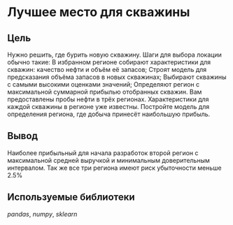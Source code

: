 # Лучшее место для скважины

## Цель

Нужно решить, где бурить новую скважину.
Шаги для выбора локации обычно такие:
В избранном регионе собирают характеристики для скважин: качество нефти и объём её запасов;
Строят модель для предсказания объёма запасов в новых скважинах;
Выбирают скважины с самыми высокими оценками значений;
Определяют регион с максимальной суммарной прибылью отобранных скважин.
Вам предоставлены пробы нефти в трёх регионах. Характеристики для каждой скважины в регионе уже известны. Постройте модель для определения региона, где добыча принесёт наибольшую прибыль.

## Вывод

Наиболее прибыльный для начала разработок второй регион с максимальной средней выручкой и минимальным доверительным интервалом. Так же все три региона имеют риск убыточности меньше 2.5%

## Используемые библиотеки
*pandas*, *numpy*, *sklearn* 

